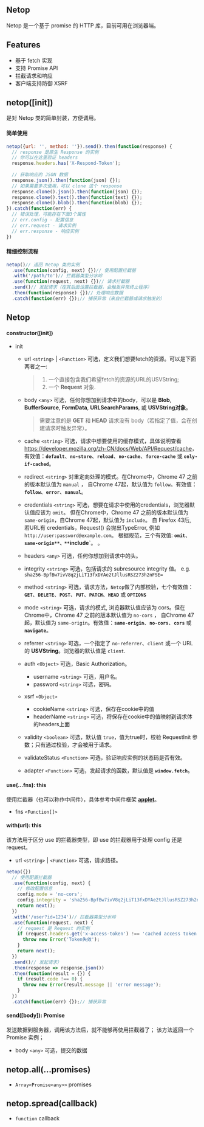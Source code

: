 ## Netop

Netop 是一个基于 promise 的 HTTP 库，目前可用在浏览器端。


## Features

- 基于 fetch 实现
- 支持 Promise API
- 拦截请求和响应
- 客户端支持防御 XSRF


## netop([init])

是对 Netop 类的简单封装，方便调用。

#### 简单使用

```js
netop({url: '', method: ''}).send().then(function(response) {
  // response 是原生 Response 的实例
  // 你可以在这里验证 headers
  response.headers.has('X-Respond-Token');
  
  // 获取响应的 JSON 数据
  response.json().then(function(json) {});
  // 如果需要多次使用，可以 clone 这个 response
  response.clone().json().then(function(json) {});
  response.clone().text().then(function(text) {});
  response.clone().blob().then(function(blob) {});
}).catch(function(err) {
  // 错误处理，可能存在下面3个属性
  // err.config - 配置信息
  // err.request - 请求实例
  // err.response - 响应实例
})
```

#### 精细控制流程

```js
netop()// 返回 Netop 类的实例
  .use(function(config, next) {})// 使用配置拦截器
  .with('/path/to')// 拦截器类型分水岭
  .use(function(request, next) {})// 请求拦截器
  .send()// 发起请求（在其后面设置拦截器，会触发异常终止程序）
  .then(function(response) {})// 处理响应数据
  .catch(function(err) {});// 捕获异常（来自拦截器或请求触发的）
```


## Netop

#### constructor([init])

- init
  
    - url `<string>` | `<Function>` 可选，定义我们想要fetch的资源。可以是下面两者之一:
      
        > 1. 一个直接包含我们希望fetch的资源的URL的USVString;
        > 2. 一个 **Request** 对象.
    
    - body `<any>` 可选，任何你想加到请求中的body，可以是 **Blob**, **BufferSource**, **FormData**, **URLSearchParams**, 或 **USVString对象**。
      
        > 需要注意的是 **GET** 和 **HEAD** 请求没有 body（若指定了值，会在创建请求时触发异常）。

    - cache `<string>` 可选，请求中想要使用的缓存模式，具体说明查看 <https://developer.mozilla.org/zh-CN/docs/Web/API/Request/cache>，
    有效值：**`default`**、**`no-store`**、**`reload`**、**`no-cache`**、**`force-cache`** 或 **`only-if-cached`**。
    
    - redirect `<string>`  对重定向处理的模式。在Chrome中，Chrome 47 之前的版本默认值为 `manual` ，
    自Chrome 47起，默认值为 `follow`。有效值：**`follow`**、**`error`**、**`manual`**。
    
    - credentials `<string>` 可选，想要在请求中使用的credentials，浏览器默认值应该为 `omit`。
    但在Chrome中，Chrome 47 之前的版本默认值为 `same-origin`，自Chrome 47起，默认值为 `include`。
    自 Firefox 43后, 若URL有 credentials，Request() 会抛出TypeError, 例如 `http://user:password@example.com`。
    根据规范，三个有效值: **`omit`**、**`same-origin**、**`include`**。
                                  。
    - headers `<any>` 可选，任何你想加到请求中的头。

    - integrity `<string>` 可选，包括请求的 subresource integrity 值。
    e.g. `sha256-BpfBw7ivV8q2jLiT13fxDYAe2tJllusRSZ273h2nFSE=`

    - method `<string>` 可选，请求方法，`Netop`做了内部校验，七个有效值：
    **`GET`**、**`DELETE`**、**`POST`**、**`PUT`**、**`PATCH`**、**`HEAD`** 或 **`OPTIONS`**
    
    - mode `<string>` 可选，请求的模式, 浏览器默认值应该为 cors。但在Chrome中，Chrome 47 之前的版本默认值为 `no-cors` ，
    自Chrome 47起，默认值为 `same-origin`。有效值：**`same-origin`**、**`no-cors`**、**`cors`** 或 **`navigate`**。
      
    - referrer `<string>` 可选，一个指定了 `no-referrer`、`client` 或一个 URL的 **USVString**。浏览器的默认值是 `client`.
    
    - auth `<Object>` 可选，Basic Authorization。
      
        - username `<string>` 可选，用户名。
        - password `<string>` 可选，密码。
    
    - xsrf `<Object>`
    
        - cookieName `<string>` 可选，保存在cookie中的值
        - headerName `<string>` 可选，将保存在cookie中的值映射到请求体的headers上面
    
    - validity `<boolean>` 可选，默认值 `true`，值为true时，校验 RequestInit 参数；只有通过校验，才会被用于请求。
    - validateStatus `<Function>` 可选，验证响应实例的状态码是否有效。
    - adapter `<Function>` 可选，发起请求的函数，默认值是 **`window.fetch`**。


#### use(...fns): this

使用拦截器（也可以称作中间件），具体参考中间件框架 **[applet](https://appletjs.github.io/applet/index.html)**。

- fns `<Function[]>`


#### with(url): this

该方法用于区分 use 的拦截器类型，即 use 的拦截器用于处理 config 还是 request。

- url `<string>` | `<Function>` 可选，请求路径。

```js
netop({})
  // 使用配置拦截器
  .use(function(config, next) {
    // 修改配置信息
    config.mode = 'no-cors';
    config.integrity = 'sha256-BpfBw7ivV8q2jLiT13fxDYAe2tJllusRSZ273h2nFSE=';
    return next();
  })
  .with('/user?id=1234')// 拦截器类型分水岭
  .use(function(request, next) {
    // request 是 Request 的实例
    if (request.headers.get('x-access-token') !== 'cached access token') {
      throw new Error('Token失效');
    }
    return next();
  })
  .send()// 发起请求）
  .then(response => response.json())
  .then(function(result = {}) {
    if (result.code !== 0) {
      throw new Error(result.message || 'error message');
    } 
  })
  .catch(function(err) {});// 捕获异常
```

#### send([body]): Promise<Response>

发送数据到服务器，调用该方法后，就不能够再使用拦截器了；
该方法返回一个 Promise<Response> 实例；

- body `<any>` 可选，提交的数据


## netop.all(...promises)

- `Array<Promise<any>>` promises

## netop.spread(callback)

- `function` callback

